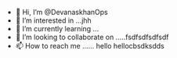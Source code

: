 - 👋 Hi, I’m @DevanaskhanOps
- 👀 I’m interested in ...jhh
- 🌱 I’m currently learning ...
- 💞️ I’m looking to collaborate on .....fsdfsdfsdfsdf
- 📫 How to reach me ...... hello hellocbsdksdds
<!---
DevanaskhanOps/DevanaskhanOps is a ✨ special ✨ repository because its `README.md` (this file) appears on your GitHub profile.
You can click the Preview link to take a look at your changes.
--->
